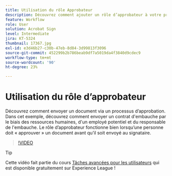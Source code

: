 ```yaml
---
title: Utilisation du rôle Approbateur
description: Découvrez comment ajouter un rôle d’approbateur à votre processus d’approbation de contrat
feature: Workflow
role: User
solution: Acrobat Sign
level: Intermediate
jira: KT-5324
thumbnail: 17367.jpg
exl-id: e3d46b27-c30b-47eb-8d84-3d99813f3096
source-git-commit: 452299b2b786beab9df7a5019da4f3840d9cdec9
workflow-type: tm+mt
source-wordcount: '90'
ht-degree: 23%

---
```


# Utilisation du rôle d’approbateur

Découvrez comment envoyer un document via un processus d’approbation. Dans cet exemple, découvrez comment envoyer un contrat d&#39;embauche par le biais des ressources humaines, d&#39;un employé potentiel et du responsable de l&#39;embauche. Le rôle d’approbateur fonctionne bien lorsqu’une personne doit « approuver » un document avant qu’il soit envoyé au signataire.

>[!VIDEO](https://video.tv.adobe.com/v/343854?quality=12&learn=on&hidetitle=true)

>[!TIP]
>
>Cette vidéo fait partie du cours [Tâches avancées pour les utilisateurs](https://experienceleague.adobe.com/?recommended=Sign-U-1-2020.3) qui est disponible gratuitement sur Experience League !



